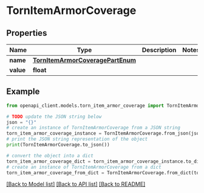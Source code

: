 # TornItemArmorCoverage


## Properties

Name | Type | Description | Notes
------------ | ------------- | ------------- | -------------
**name** | [**TornItemArmorCoveragePartEnum**](TornItemArmorCoveragePartEnum.md) |  | 
**value** | **float** |  | 

## Example

```python
from openapi_client.models.torn_item_armor_coverage import TornItemArmorCoverage

# TODO update the JSON string below
json = "{}"
# create an instance of TornItemArmorCoverage from a JSON string
torn_item_armor_coverage_instance = TornItemArmorCoverage.from_json(json)
# print the JSON string representation of the object
print(TornItemArmorCoverage.to_json())

# convert the object into a dict
torn_item_armor_coverage_dict = torn_item_armor_coverage_instance.to_dict()
# create an instance of TornItemArmorCoverage from a dict
torn_item_armor_coverage_from_dict = TornItemArmorCoverage.from_dict(torn_item_armor_coverage_dict)
```
[[Back to Model list]](../README.md#documentation-for-models) [[Back to API list]](../README.md#documentation-for-api-endpoints) [[Back to README]](../README.md)


